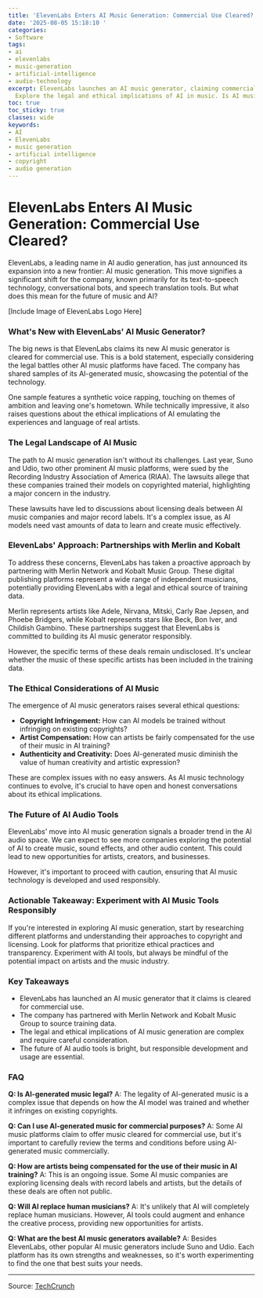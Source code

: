 ```yaml
---
title: 'ElevenLabs Enters AI Music Generation: Commercial Use Cleared?'
date: '2025-08-05 15:18:10 '
categories:
- Software
tags:
- ai
- elevenlabs
- music-generation
- artificial-intelligence
- audio-technology
excerpt: ElevenLabs launches an AI music generator, claiming commercial use clearance.
  Explore the legal and ethical implications of AI in music. Is AI music legal?
toc: true
toc_sticky: true
classes: wide
keywords:
- AI
- ElevenLabs
- music generation
- artificial intelligence
- copyright
- audio generation
---
```


# ElevenLabs Enters AI Music Generation: Commercial Use Cleared?

ElevenLabs, a leading name in AI audio generation, has just announced its expansion into a new frontier: AI music generation. This move signifies a significant shift for the company, known primarily for its text-to-speech technology, conversational bots, and speech translation tools. But what does this mean for the future of music and AI?

[Include Image of ElevenLabs Logo Here]

### What's New with ElevenLabs' AI Music Generator?

The big news is that ElevenLabs claims its new AI music generator is cleared for commercial use. This is a bold statement, especially considering the legal battles other AI music platforms have faced. The company has shared samples of its AI-generated music, showcasing the potential of the technology.

One sample features a synthetic voice rapping, touching on themes of ambition and leaving one's hometown. While technically impressive, it also raises questions about the ethical implications of AI emulating the experiences and language of real artists.

### The Legal Landscape of AI Music

The path to AI music generation isn't without its challenges. Last year, Suno and Udio, two other prominent AI music platforms, were sued by the Recording Industry Association of America (RIAA). The lawsuits allege that these companies trained their models on copyrighted material, highlighting a major concern in the industry.

These lawsuits have led to discussions about licensing deals between AI music companies and major record labels. It's a complex issue, as AI models need vast amounts of data to learn and create music effectively.

### ElevenLabs' Approach: Partnerships with Merlin and Kobalt

To address these concerns, ElevenLabs has taken a proactive approach by partnering with Merlin Network and Kobalt Music Group. These digital publishing platforms represent a wide range of independent musicians, potentially providing ElevenLabs with a legal and ethical source of training data.

Merlin represents artists like Adele, Nirvana, Mitski, Carly Rae Jepsen, and Phoebe Bridgers, while Kobalt represents stars like Beck, Bon Iver, and Childish Gambino. These partnerships suggest that ElevenLabs is committed to building its AI music generator responsibly.

However, the specific terms of these deals remain undisclosed. It's unclear whether the music of these specific artists has been included in the training data.

### The Ethical Considerations of AI Music

The emergence of AI music generators raises several ethical questions:

*   **Copyright Infringement:** How can AI models be trained without infringing on existing copyrights?
*   **Artist Compensation:** How can artists be fairly compensated for the use of their music in AI training?
*   **Authenticity and Creativity:** Does AI-generated music diminish the value of human creativity and artistic expression?

These are complex issues with no easy answers. As AI music technology continues to evolve, it's crucial to have open and honest conversations about its ethical implications.

### The Future of AI Audio Tools

ElevenLabs' move into AI music generation signals a broader trend in the AI audio space. We can expect to see more companies exploring the potential of AI to create music, sound effects, and other audio content. This could lead to new opportunities for artists, creators, and businesses.

However, it's important to proceed with caution, ensuring that AI music technology is developed and used responsibly.

### Actionable Takeaway: Experiment with AI Music Tools Responsibly

If you're interested in exploring AI music generation, start by researching different platforms and understanding their approaches to copyright and licensing. Look for platforms that prioritize ethical practices and transparency. Experiment with AI tools, but always be mindful of the potential impact on artists and the music industry.

### Key Takeaways

*   ElevenLabs has launched an AI music generator that it claims is cleared for commercial use.
*   The company has partnered with Merlin Network and Kobalt Music Group to source training data.
*   The legal and ethical implications of AI music generation are complex and require careful consideration.
*   The future of AI audio tools is bright, but responsible development and usage are essential.

### FAQ

**Q: Is AI-generated music legal?**
A: The legality of AI-generated music is a complex issue that depends on how the AI model was trained and whether it infringes on existing copyrights.

**Q: Can I use AI-generated music for commercial purposes?**
A: Some AI music platforms claim to offer music cleared for commercial use, but it's important to carefully review the terms and conditions before using AI-generated music commercially.

**Q: How are artists being compensated for the use of their music in AI training?**
A: This is an ongoing issue. Some AI music companies are exploring licensing deals with record labels and artists, but the details of these deals are often not public.

**Q: Will AI replace human musicians?**
A: It's unlikely that AI will completely replace human musicians. However, AI tools could augment and enhance the creative process, providing new opportunities for artists.

**Q: What are the best AI music generators available?**
A: Besides ElevenLabs, other popular AI music generators include Suno and Udio. Each platform has its own strengths and weaknesses, so it's worth experimenting to find the one that best suits your needs.

---

Source: [TechCrunch](https://techcrunch.com/2025/08/05/elevenlabs-launches-an-ai-music-generator-which-it-claims-is-cleared-for-commercial-use/)